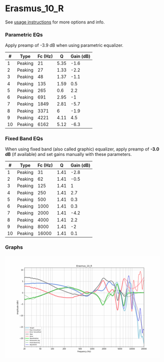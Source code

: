 # Erasmus_10_R
See [usage instructions](https://github.com/jaakkopasanen/AutoEq#usage) for more options and info.

### Parametric EQs
Apply preamp of -3.9 dB when using parametric equalizer.

|   # | Type    |   Fc (Hz) |    Q |   Gain (dB) |
|-----|---------|-----------|------|-------------|
|   1 | Peaking |        21 | 5.35 |        -1.6 |
|   2 | Peaking |        27 | 1.33 |        -2.2 |
|   3 | Peaking |        48 | 1.37 |        -1.1 |
|   4 | Peaking |       135 | 1.59 |         0.5 |
|   5 | Peaking |       265 | 0.6  |         2.2 |
|   6 | Peaking |       691 | 2.95 |        -1   |
|   7 | Peaking |      1849 | 2.81 |        -5.7 |
|   8 | Peaking |      3371 | 6    |        -1.9 |
|   9 | Peaking |      4221 | 4.11 |         4.5 |
|  10 | Peaking |      6162 | 5.12 |        -6.3 |

### Fixed Band EQs
When using fixed band (also called graphic) equalizer, apply preamp of **-3.0 dB** (if available) and set gains manually with these parameters.

|   # | Type    |   Fc (Hz) |    Q |   Gain (dB) |
|-----|---------|-----------|------|-------------|
|   1 | Peaking |        31 | 1.41 |        -2.8 |
|   2 | Peaking |        62 | 1.41 |        -0.5 |
|   3 | Peaking |       125 | 1.41 |         1   |
|   4 | Peaking |       250 | 1.41 |         2.7 |
|   5 | Peaking |       500 | 1.41 |         0.3 |
|   6 | Peaking |      1000 | 1.41 |         0.3 |
|   7 | Peaking |      2000 | 1.41 |        -4.2 |
|   8 | Peaking |      4000 | 1.41 |         2.2 |
|   9 | Peaking |      8000 | 1.41 |        -2   |
|  10 | Peaking |     16000 | 1.41 |         0.1 |

### Graphs
![](./Erasmus_10_R.png)

